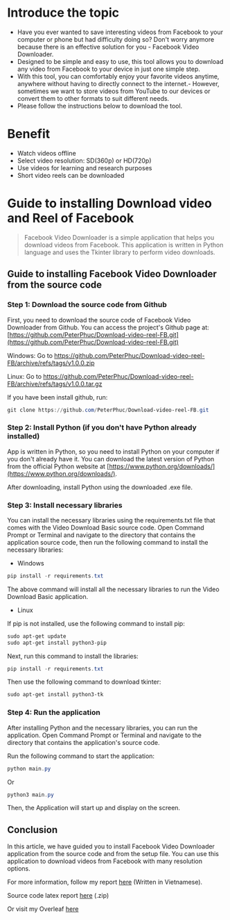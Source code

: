 # Introduce the topic
- Have you ever wanted to save interesting videos from Facebook to your computer or phone but had difficulty doing so? Don't worry anymore because there is an effective solution for you - Facebook Video Downloader. 
- Designed to be simple and easy to use, this tool allows you to download any video from Facebook to your device in just one simple step.
- With this tool, you can comfortably enjoy your favorite videos anytime, anywhere without having to directly connect to the internet.- However, sometimes we want to store videos from YouTube to our devices or convert them to other formats to suit different needs.
- Please follow the instructions below to download the tool.
  
# Benefit
- Watch videos offline
- Select video resolution: SD(360p) or HD(720p)
- Use videos for learning and research purposes
- Short video reels can be downloaded

# **Guide to installing Download video and Reel of Facebook**

> Facebook Video Downloader is a simple application that helps you download videos from Facebook. This application is written in Python language and uses the Tkinter library to perform video downloads.
> 
## **Guide to installing Facebook Video Downloader from the source code**

### **Step 1: Download the source code from Github**

First, you need to download the source code of Facebook Video Downloader from Github. You can access the project's Github page at: [https://github.com/PeterPhuc/Download-video-reel-FB.git](https://github.com/PeterPhuc/Download-video-reel-FB.git)

Windows: Go to https://github.com/PeterPhuc/Download-video-reel-FB/archive/refs/tags/v1.0.0.zip

Linux: Go to https://github.com/PeterPhuc/Download-video-reel-FB/archive/refs/tags/v1.0.0.tar.gz

If you have been install github, run:
```powershell
git clone https://github.com/PeterPhuc/Download-video-reel-FB.git
```

### **Step 2: Install Python (if you don't have Python already installed)**

App is written in Python, so you need to install Python on your computer if you don't already have it. You can download the latest version of Python from the official Python website at [https://www.python.org/downloads/](https://www.python.org/downloads/).

After downloading, install Python using the downloaded .exe file.

### **Step 3: Install necessary libraries**

You can install the necessary libraries using the requirements.txt file that comes with the Video Download Basic source code. Open Command Prompt or Terminal and navigate to the directory that contains the application source code, then run the following command to install the necessary libraries:

- Windows

```powershell
pip install -r requirements.txt
```

The above command will install all the necessary libraries to run the Video Download Basic application.

- Linux

If pip is not installed, use the following command to install pip:

```powershell
sudo apt-get update
sudo apt-get install python3-pip
```

Next, run this command to install the libraries:

```powershell
pip install -r requirements.txt
```

Then use the following command to download tkinter:

```powershell
sudo apt-get install python3-tk
```

### **Step 4: Run the application**

After installing Python and the necessary libraries, you can run the application. Open Command Prompt or Terminal and navigate to the directory that contains the application's source code.

Run the following command to start the application:

```powershell
python main.py
```

Or

```powershell
python3 main.py
```

Then, the Application will start up and display on the screen.

## **Conclusion**

In this article, we have guided you to install Facebook Video Downloader application from the source code and from the setup file. You can use this application to download videos from Facebook with many resolution options.

For more information, follow my report [here](https://drive.google.com/file/d/1MwzIfVXwikbVxUnT7xWeFNODDrFp1lSg/view?usp=sharing) (Written in Vietnamese).

Source code latex report [here](https://drive.google.com/file/d/1ifpGKiejAyOtLdm_bJx47NXy4PXoty3j/view?usp=sharing) (.zip)

Or visit my Overleaf [here](https://www.overleaf.com/read/fmkghpgxcdkx#43b487)
